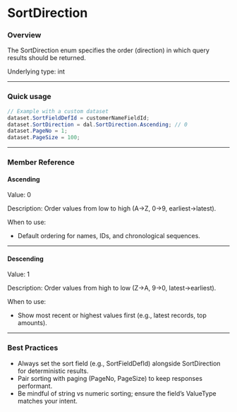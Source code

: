 # SortDirection

### Overview

The SortDirection enum specifies the order (direction) in which query results should be returned.

Underlying type: int

***

### Quick usage

```csharp
// Example with a custom dataset
dataset.SortFieldDefId = customerNameFieldId;
dataset.SortDirection = dal.SortDirection.Ascending; // 0
dataset.PageNo = 1;
dataset.PageSize = 100;
```

***

### Member Reference

#### Ascending

Value: 0

Description: Order values from low to high (A→Z, 0→9, earliest→latest).

When to use:

* Default ordering for names, IDs, and chronological sequences.

***

#### Descending

Value: 1

Description: Order values from high to low (Z→A, 9→0, latest→earliest).

When to use:

* Show most recent or highest values first (e.g., latest records, top amounts).

***

### Best Practices

* Always set the sort field (e.g., SortFieldDefId) alongside SortDirection for deterministic results.
* Pair sorting with paging (PageNo, PageSize) to keep responses performant.
* Be mindful of string vs numeric sorting; ensure the field’s ValueType matches your intent.
